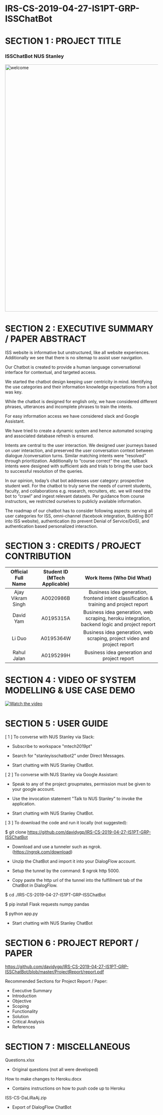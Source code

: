 # IRS-CS-2019-04-27-IS1PT-GRP-ISSChatBot

# SECTION 1 : PROJECT TITLE                                                                      
### ISSChatBot NUS Stanley 
<img width="812" alt="welcome" src="https://user-images.githubusercontent.com/31118924/58704407-76c34d80-83de-11e9-80a9-fbfe3ae3ac47.png">


# SECTION 2 : EXECUTIVE SUMMARY / PAPER ABSTRACT
ISS website is informative but unstructured, like all website experiences. Additionally we see that there is no sitemap to assist user navigation.

Our Chatbot is created to provide a human language conversational interface for contextual, and targeted access. 

We started the chatbot design keeping user centricity in mind. Identifying the use categories and their information knowledge expectations from a bot was key.

While the chatbot is designed for english only, we have considered different phrases, utterances and incomplete phrases to train the intents.

For easy information access we have considered slack and Google Assistant.

We have tried to create a dynamic system and hence automated scraping and associated database refresh is ensured.

Intents are central to the user interaction. We designed user journeys based on user interaction, and preserved the user conversation context between dialogue /conversation turns. Similar matching intents were “resolved” through prioritization. Additionally to “course correct” the user, fallback intents were designed with sufficient aids and trials to bring the user back to successful resolution of the queries.

In our opinion, today’s chat bot addresses user category: prospective student well. For the chatbot to truly serve the needs of current students, faculty, and collaborations e.g. research, recruiters, etc. we will need the bot to “crawl” and ingest relevant datasets. Per guidance from course instructors, we restricted ourselves to publicly available information. 

The roadmap of our chatbot has to consider following aspects: serving all user categories for ISS, omni-channel (facebook integration, Building BOT into ISS website), authentication (to prevent Denial of Service/DoS), and authentication based personalized interaction.


# SECTION 3 : CREDITS / PROJECT CONTRIBUTION

| Official Full Name | Student ID (MTech Applicable)| Work Items (Who Did What) |
| :---: | :---: | :---: |
| Ajay Vikram Singh | A0020986B | Business idea generation, frontend intent classification & training and project report | 
| David Yam  | A0195315A | Business idea generation, web scraping, heroku integration, backend logic and project report |
| Li Duo | A0195364W | Business idea generation, web scraping, project video and project report |
| Rahul Jalan | A0195299H | Business idea generation and project report |

# SECTION 4 : VIDEO OF SYSTEM MODELLING & USE CASE DEMO
[![Watch the video](https://user-images.githubusercontent.com/31118924/58703342-f0593c80-83da-11e9-9501-a6253367b3cc.png)](https://www.youtube.com/watch?v=vBZqKLAhY3U&feature=youtu.be)


# SECTION 5 : USER GUIDE
[ 1 ] To converse with NUS Stanley via Slack:

- Subscribe to workspace "mtech2019pt"

- Search for "stanleyisschatbot2" under Direct Messages.

- Start chatting with NUS Stanley ChatBot. 


 
[ 2 ] To converse with NUS Stanley via Google Assistant:

- Speak to any of the project groupmates, permission must be given to your google account.

- Use the invocation statement "Talk to NUS Stanley" to invoke the application.

- Start chatting with NUS Stanley ChatBot. 


  
[ 3 ] To download the code and run it locally (not suggested):

$ git clone https://github.com/davidygp/IRS-CS-2019-04-27-IS1PT-GRP-ISSChatBot

- Download and use a tunneler such as ngrok. (https://ngrok.com/download)

- Unzip the ChatBot and import it into your DialogFlow account.

- Setup the tunnel by the command: $ ngrok http 5000.

- Copy paste the http url of the tunnel into the fulfillment tab of the ChatBot in DialogFlow.

$ cd ./IRS-CS-2019-04-27-IS1PT-GRP-ISSChatBot

$ pip install Flask requests numpy pandas

$ python app.py

- Start chatting with NUS Stanley ChatBot

# SECTION 6 : PROJECT REPORT / PAPER
<Github File Link>  https://github.com/davidygp/IRS-CS-2019-04-27-IS1PT-GRP-ISSChatBot/blob/master/ProjectReport/report.pdf

Recommended Sections for Project Report / Paper:
+ Executive Summary
+ Introduction
+ Objective
+ Scoping
+ Functionality
+ Solution
+ Critical Analysis
+ References

# SECTION 7 : MISCELLANEOUS
Questions.xlsx
+ Original questions (not all were developed)

How to make changes to Heroku.docx
+ Contains instructions on how to push code up to Heroku

ISS-CS-DaLiRaAj.zip
+ Export of DialogFlow ChatBot
